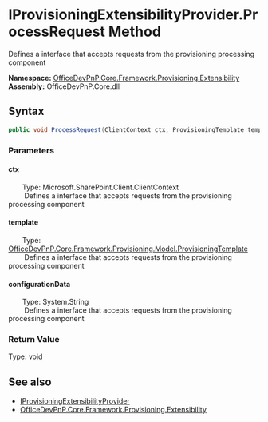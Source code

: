 # IProvisioningExtensibilityProvider.ProcessRequest Method  
 Defines a interface that accepts requests from the provisioning processing component   

**Namespace:** [OfficeDevPnP.Core.Framework.Provisioning.Extensibility](OfficeDevPnP.Core.Framework.Provisioning.Extensibility.md)  
**Assembly:** OfficeDevPnP.Core.dll  
## Syntax
```C#
public void ProcessRequest(ClientContext ctx, ProvisioningTemplate template, String configurationData)
```
### Parameters
#### ctx  
&emsp;&emsp;Type: Microsoft.SharePoint.Client.ClientContext  
&emsp;&emsp; Defines a interface that accepts requests from the provisioning processing component   

  

#### template  
&emsp;&emsp;Type: [OfficeDevPnP.Core.Framework.Provisioning.Model.ProvisioningTemplate](OfficeDevPnP.Core.Framework.Provisioning.Model.ProvisioningTemplate.md)  
&emsp;&emsp; Defines a interface that accepts requests from the provisioning processing component   

  

#### configurationData  
&emsp;&emsp;Type: System.String  
&emsp;&emsp; Defines a interface that accepts requests from the provisioning processing component   

  

### Return Value
Type: void  

## See also
- [IProvisioningExtensibilityProvider](OfficeDevPnP.Core.Framework.Provisioning.Extensibility.IProvisioningExtensibilityProvider.md) 
- [OfficeDevPnP.Core.Framework.Provisioning.Extensibility](OfficeDevPnP.Core.Framework.Provisioning.Extensibility.md) 
